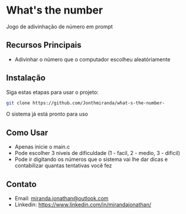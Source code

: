 # What's the number

Jogo de adivinhação de número em prompt

## Recursos Principais
- Adivinhar o número que o computador escolheu aleatóriamente

## Instalação
Siga estas etapas para usar o projeto:

```bash
git clone https://github.com/Jonthmiranda/what-s-the-number-
```
O sistema já está pronto para uso

## Como Usar

- Apenas inicie o main.c
- Pode escolher 3 niveis de dificuldade (1 - facil, 2 - medio, 3 - dificil)
- Pode ir digitando os números que o sistema vai lhe dar dicas e contabilizar quantas tentativas você fez

## Contato

- Email: miranda.jonathan@outlook.com
- Linkedin: https://www.linkedin.com/in/mirandajonathan/
